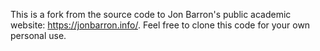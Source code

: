 This is a fork from the source code to Jon Barron's public academic website: https://jonbarron.info/. Feel free to clone this code for your own personal use.